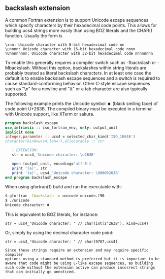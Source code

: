 ## backslash extension

A common Fortran extension is to support Unicode escape sequences which
specify characters by their hexadecimal code points.  This allows for
building ucs4 strings more easily than using BOZ literals and the CHAR()
function. Usually the form is

    \xnn: Unicode character with 8-bit hexadecimal code nn
    \unnnn: Unicode character with 16-bit hexadecimal code nnnn
    \Unnnnnnnn: Unicode character with 32-bit hexadecimal code nnnnnnnn 

To enable this generally requires a compiler switch such as -fbackslash
or -Mbackslash. Without this option, backslashes within string literals
are probably treated as literal backslash characters. In at least one
case the default is to enable backslash escape sequences and a switch
is required to cause standard-conforming behavior. Other C-style escape
sequences such as "\n" for a newline and "\t" or a tab character are
also typically supported.

The following example prints the Unicode symbol ☻ (black smiling face)
of code point U+263B. The compiled binary must be executed in a terminal
with Unicode support, like XTerm or sakura.

```fortran
program backslash_escape 
use,intrinsic :: iso_fortran_env, only: output_unit
implicit none
integer,parameter :: ucs4 = selected_char_kind('ISO_10646')
character(kind=ucs4,len=:),allocatable :: str

   ! EXTENSION:
   str = ucs4_'Unicode character: \u263B'

   open (output_unit, encoding='utf-8')
   print '(a)', str
   print '(a)', ucs4_'Unicode character: \U0000263B'
end program backslash_escape 
```

When using gfortran(1) build and run the executable with:
```bash
$ gfortran -fbackslash -o unicode unicode.f90
$ ./unicode
Unicode character: ☻
```

This is equivalent to BOZ literals, for instance:
```text
str = ucs4_'Unicode character: ' // char(int(z'263B'), kind=ucs4)
```
Or, simply by using the decimal character code point:

```text
str = ucs4_'Unicode character: ' // char(9787,ucs4)

Since these strings require an extension and may require specific compiler
options using a standard method is preferred but it is important to be
aware that code might be using C-like escape sequences, as building
such code without the extension active can produce incorrect strings
that can initially go unnoticed.
